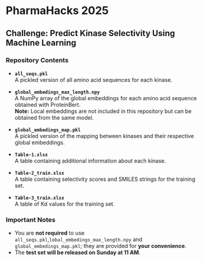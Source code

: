 # PharmaHacks 2025  
## Challenge: Predict Kinase Selectivity Using Machine Learning  

### Repository Contents  

- **`all_seqs.pkl`**  
  A pickled version of all amino acid sequences for each kinase.  

- **`global_embedings_max_length.npy`**  
  A NumPy array of the global embeddings for each amino acid sequence obtained with ProteinBert.  
  **Note:** Local embeddings are not included in this repository but can be obtained from the same model.  

- **`global_embedings_map.pkl`**  
  A pickled version of the mapping between kinases and their respective global embeddings.  

- **`Table-1.xlsx`**  
  A table containing additional information about each kinase.  

- **`Table-2_train.xlsx`**  
  A table containing selectivity scores and SMILES strings for the training set.  

- **`Table-3_train.xlsx`**  
  A table of Kd values for the training set.  

### Important Notes  

- You are **not required** to use `all_seqs.pkl`,`lobal_embedings_max_length.npy` and `global_embedings_map.pkl`; they are provided for **your convenience**.  
- The **test set will be released on Sunday at 11 AM**.  
